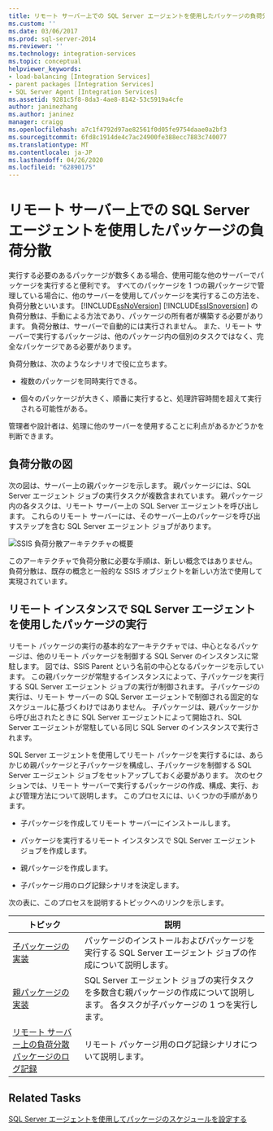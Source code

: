 ```yaml
---
title: リモート サーバー上での SQL Server エージェントを使用したパッケージの負荷分散 | Microsoft Docs
ms.custom: ''
ms.date: 03/06/2017
ms.prod: sql-server-2014
ms.reviewer: ''
ms.technology: integration-services
ms.topic: conceptual
helpviewer_keywords:
- load-balancing [Integration Services]
- parent packages [Integration Services]
- SQL Server Agent [Integration Services]
ms.assetid: 9281c5f8-8da3-4ae8-8142-53c5919a4cfe
author: janinezhang
ms.author: janinez
manager: craigg
ms.openlocfilehash: a7c1f4792d97ae82561f0d05fe9754daae0a2bf3
ms.sourcegitcommit: 6fd8c1914de4c7ac24900fe388ecc7883c740077
ms.translationtype: MT
ms.contentlocale: ja-JP
ms.lasthandoff: 04/26/2020
ms.locfileid: "62890175"
---
```

# <a name="load-balancing-packages-on-remote-servers-by-using-sql-server-agent"></a>リモート サーバー上での SQL Server エージェントを使用したパッケージの負荷分散
  実行する必要のあるパッケージが数多くある場合、使用可能な他のサーバーでパッケージを実行すると便利です。 すべてのパッケージを 1 つの親パッケージで管理している場合に、他のサーバーを使用してパッケージを実行するこの方法を、負荷分散といいます。 [!INCLUDE[ssNoVersion](../../includes/ssnoversion-md.md)] [!INCLUDE[ssISnoversion](../../includes/ssisnoversion-md.md)] の負荷分散は、手動による方法であり、パッケージの所有者が構築する必要があります。 負荷分散は、サーバーで自動的には実行されません。 また、リモート サーバーで実行するパッケージは、他のパッケージ内の個別のタスクではなく、完全なパッケージである必要があります。  
  
 負荷分散は、次のようなシナリオで役に立ちます。  
  
-   複数のパッケージを同時実行できる。  
  
-   個々のパッケージが大きく、順番に実行すると、処理許容時間を超えて実行される可能性がある。  
  
 管理者や設計者は、処理に他のサーバーを使用することに利点があるかどうかを判断できます。  
  
## <a name="illustration-of-load-balancing"></a>負荷分散の図  
 次の図は、サーバー上の親パッケージを示します。 親パッケージには、SQL Server エージェント ジョブの実行タスクが複数含まれています。 親パッケージ内の各タスクは、リモート サーバー上の SQL Server エージェントを呼び出します。 これらのリモート サーバーには、そのサーバー上のパッケージを呼び出すステップを含む SQL Server エージェント ジョブがあります。  
  
 ![SSIS 負荷分散アーキテクチャの概要](../media/loadbalancingoverview.gif "SSIS 負荷分散アーキテクチャの概要")  
  
 このアーキテクチャで負荷分散に必要な手順は、新しい概念ではありません。 負荷分散は、既存の概念と一般的な SSIS オブジェクトを新しい方法で使用して実現されています。  
  
## <a name="execution-of-packages-on-a-remote-instance-by-using-sql-server-agent"></a>リモート インスタンスで SQL Server エージェントを使用したパッケージの実行  
 リモート パッケージの実行の基本的なアーキテクチャでは、中心となるパッケージは、他のリモート パッケージを制御する SQL Server のインスタンスに常駐します。 図では、SSIS Parent という名前の中心となるパッケージを示しています。 この親パッケージが常駐するインスタンスによって、子パッケージを実行する SQL Server エージェント ジョブの実行が制御されます。 子パッケージの実行は、リモート サーバーの SQL Server エージェントで制御される固定的なスケジュールに基づくわけではありません。 子パッケージは、親パッケージから呼び出されたときに SQL Server エージェントによって開始され、SQL Server エージェントが常駐している同じ SQL Server のインスタンスで実行されます。  
  
 SQL Server エージェントを使用してリモート パッケージを実行するには、あらかじめ親パッケージと子パッケージを構成し、子パッケージを制御する SQL Server エージェント ジョブをセットアップしておく必要があります。 次のセクションでは、リモート サーバーで実行するパッケージの作成、構成、実行、および管理方法について説明します。 このプロセスには、いくつかの手順があります。  
  
-   子パッケージを作成してリモート サーバーにインストールします。  
  
-   パッケージを実行するリモート インスタンスで SQL Server エージェント ジョブを作成します。  
  
-   親パッケージを作成します。  
  
-   子パッケージ用のログ記録シナリオを決定します。  
  
 次の表に、このプロセスを説明するトピックへのリンクを示します。  
  
|トピック|説明|  
|-----------|-----------------|  
|[子パッケージの実装](../implementation-of-child-packages.md)|パッケージのインストールおよびパッケージを実行する SQL Server エージェント ジョブの作成について説明します。|  
|[親パッケージの実装](../implementation-of-the-parent-package.md)|SQL Server エージェント ジョブの実行タスクを多数含む親パッケージの作成について説明します。 各タスクが子パッケージの 1 つを実行します。|  
|[リモート サーバー上の負荷分散パッケージのログ記録](../logging-for-load-balanced-packages-on-remote-servers.md)|リモート パッケージ用のログ記録シナリオについて説明します。|  
  
## <a name="related-tasks"></a>Related Tasks  
 [SQL Server エージェントを使用してパッケージのスケジュールを設定する](../schedule-a-package-by-using-sql-server-agent.md)  
  
  
